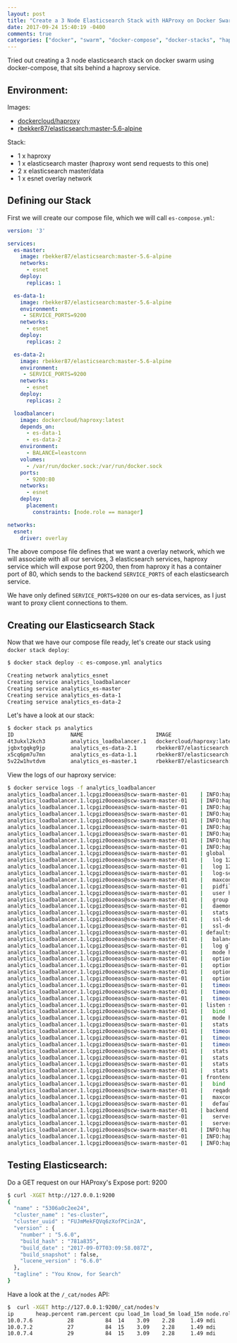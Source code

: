```yaml
---
layout: post
title: "Create a 3 Node Elasticsearch Stack with HAProxy on Docker Swarm"
date: 2017-09-24 15:40:19 -0400
comments: true
categories: ["docker", "swarm", "docker-compose", "docker-stacks", "haproxy", "elasticsearch"] 
---
```


Tried out creating a 3 node elasticsearch stack on docker swarm using docker-compose, that sits behind a haproxy service.

## Environment:

Images:

- [dockercloud/haproxy](https://hub.docker.com/r/dockercloud/haproxy/)
- [rbekker87/elasticsearch:master-5.6-alpine](https://github.com/ruanbekker/docker-elasticsearch)

Stack:

- 1 x haproxy
- 1 x elasticsearch master (haproxy wont send requests to this one)
- 2 x elasticsearch master/data 
- 1 x esnet overlay network

## Defining our Stack

First we will create our compose file, which we will call `es-compose.yml`:

```yaml
version: '3'

services:
  es-master:
    image: rbekker87/elasticsearch:master-5.6-alpine
    networks:
      - esnet
    deploy:
      replicas: 1

  es-data-1:
    image: rbekker87/elasticsearch:master-5.6-alpine
    environment:
     - SERVICE_PORTS=9200
    networks:
      - esnet
    deploy:
      replicas: 2

  es-data-2:
    image: rbekker87/elasticsearch:master-5.6-alpine
    environment:
     - SERVICE_PORTS=9200
    networks:
      - esnet
    deploy:
      replicas: 2

  loadbalancer:
    image: dockercloud/haproxy:latest
    depends_on:
      - es-data-1
      - es-data-2
    environment:
      - BALANCE=leastconn
    volumes:
      - /var/run/docker.sock:/var/run/docker.sock
    ports:
      - 9200:80
    networks:
      - esnet
    deploy:
      placement:
        constraints: [node.role == manager]

networks:
  esnet:
    driver: overlay
```

The above compose file defines that we want a overlay network, which we will associate with all our services, 3 elasticsearch services, haproxy service which will expose port 9200, then from haproxy it has a container port of 80, which sends to the backend `SERVICE_PORTS` of each elasticsearch service.

We have only defined `SERVICE_PORTS=9200` on our es-data services, as I just want to proxy client connections to them.

## Creating our Elasticsearch Stack

Now that we have our compose file ready, let's create our stack using `docker stack deploy`:

```bash Create the Stack
$ docker stack deploy -c es-compose.yml analytics

Creating network analytics_esnet
Creating service analytics_loadbalancer
Creating service analytics_es-master
Creating service analytics_es-data-1
Creating service analytics_es-data-2
```

Let's have a look at our stack:

```bash Docker Stack Status 
$ docker stack ps analytics
ID                  NAME                       IMAGE                                       NODE                  DESIRED STATE       CURRENT STATE            ERROR               PORTS
4t3ukxl2kch3        analytics_loadbalancer.1   dockercloud/haproxy:latest                  scw-swarm-master-01   Running             Running 27 seconds ago
jgbxtgqkg9jp        analytics_es-data-2.1      rbekker87/elasticsearch:master-5.6-alpine   scw-swarm-master-01   Running             Running 33 seconds ago
x5cq6pm7u7mn        analytics_es-data-1.1      rbekker87/elasticsearch:master-5.6-alpine   scw-swarm-master-01   Running             Running 36 seconds ago
5v22w1hvtdvm        analytics_es-master.1      rbekker87/elasticsearch:master-5.6-alpine   scw-swarm-master-01   Running             Running 38 seconds ago
```

View the logs of our haproxy service:

```bash HAProxy Service Logs
$ docker service logs -f analytics_loadbalancer
analytics_loadbalancer.1.lcpgiz0ooeas@scw-swarm-master-01    | INFO:haproxy:dockercloud/haproxy 1.6.7 is running outside Docker Cloud
analytics_loadbalancer.1.lcpgiz0ooeas@scw-swarm-master-01    | INFO:haproxy:Haproxy is running in SwarmMode, loading HAProxy definition through docker api
analytics_loadbalancer.1.lcpgiz0ooeas@scw-swarm-master-01    | INFO:haproxy:dockercloud/haproxy PID: 7
analytics_loadbalancer.1.lcpgiz0ooeas@scw-swarm-master-01    | INFO:haproxy:=> Add task: Initial start - Swarm Mode
analytics_loadbalancer.1.lcpgiz0ooeas@scw-swarm-master-01    | INFO:haproxy:=> Executing task: Initial start - Swarm Mode
analytics_loadbalancer.1.lcpgiz0ooeas@scw-swarm-master-01    | INFO:haproxy:==========BEGIN==========
analytics_loadbalancer.1.lcpgiz0ooeas@scw-swarm-master-01    | INFO:haproxy:Linked service: analytics_es-data-1, analytics_es-data-2, analytics_es-master
analytics_loadbalancer.1.lcpgiz0ooeas@scw-swarm-master-01    | INFO:haproxy:Linked container: analytics_es-data-1.1.u641c5bq5vkjklk8sb1scnnlc, analytics_es-data-2.1.ic9an6bzj6aejs0lx0vzfpia6, analytics_es-master.1.h4erlgwzit509p0zehzmozy3u
analytics_loadbalancer.1.lcpgiz0ooeas@scw-swarm-master-01    | INFO:haproxy:HAProxy configuration:
analytics_loadbalancer.1.lcpgiz0ooeas@scw-swarm-master-01    | global
analytics_loadbalancer.1.lcpgiz0ooeas@scw-swarm-master-01    |   log 127.0.0.1 local0
analytics_loadbalancer.1.lcpgiz0ooeas@scw-swarm-master-01    |   log 127.0.0.1 local1 notice
analytics_loadbalancer.1.lcpgiz0ooeas@scw-swarm-master-01    |   log-send-hostname
analytics_loadbalancer.1.lcpgiz0ooeas@scw-swarm-master-01    |   maxconn 4096
analytics_loadbalancer.1.lcpgiz0ooeas@scw-swarm-master-01    |   pidfile /var/run/haproxy.pid
analytics_loadbalancer.1.lcpgiz0ooeas@scw-swarm-master-01    |   user haproxy
analytics_loadbalancer.1.lcpgiz0ooeas@scw-swarm-master-01    |   group haproxy
analytics_loadbalancer.1.lcpgiz0ooeas@scw-swarm-master-01    |   daemon
analytics_loadbalancer.1.lcpgiz0ooeas@scw-swarm-master-01    |   stats socket /var/run/haproxy.stats level admin
analytics_loadbalancer.1.lcpgiz0ooeas@scw-swarm-master-01    |   ssl-default-bind-options no-sslv3
analytics_loadbalancer.1.lcpgiz0ooeas@scw-swarm-master-01    |   ssl-default-bind-ciphers ECDHE-RSA-AES128-GCM-SHA256:ECDHE-ECDSA-AES128-SHA256:ECDHE-RSA-AES128-SHA256:ECDHE-ECDSA-AES128-SHA:ECDHE-RSA-AES128-SHA:ECDHE-ECDSA-AES256-GCM-SHA384:ECDHE-RSA-AES256-GCM-SHA384:ECDHE-ECDSA-AES256-SHA384:ECDHE-RSA-AES256-SHA384:ECDHE-RSA-AES256-SHA:ECDHE-ECDSA-AES256-SHA:AES128-GCM-SHA256:AES128-SHA256:AES128-SHA:AES256-GCM-SHA384:AES256-SHA256:AES256-SHA:DHE-DSS-AES128-SHA:DES-CBC3-SHA
analytics_loadbalancer.1.lcpgiz0ooeas@scw-swarm-master-01    | defaults
analytics_loadbalancer.1.lcpgiz0ooeas@scw-swarm-master-01    |   balance leastconn
analytics_loadbalancer.1.lcpgiz0ooeas@scw-swarm-master-01    |   log global
analytics_loadbalancer.1.lcpgiz0ooeas@scw-swarm-master-01    |   mode http
analytics_loadbalancer.1.lcpgiz0ooeas@scw-swarm-master-01    |   option redispatch
analytics_loadbalancer.1.lcpgiz0ooeas@scw-swarm-master-01    |   option httplog
analytics_loadbalancer.1.lcpgiz0ooeas@scw-swarm-master-01    |   option dontlognull
analytics_loadbalancer.1.lcpgiz0ooeas@scw-swarm-master-01    |   option forwardfor
analytics_loadbalancer.1.lcpgiz0ooeas@scw-swarm-master-01    |   timeout connect 5000
analytics_loadbalancer.1.lcpgiz0ooeas@scw-swarm-master-01    |   timeout client 50000
analytics_loadbalancer.1.lcpgiz0ooeas@scw-swarm-master-01    |   timeout server 50000
analytics_loadbalancer.1.lcpgiz0ooeas@scw-swarm-master-01    | listen stats
analytics_loadbalancer.1.lcpgiz0ooeas@scw-swarm-master-01    |   bind :1936
analytics_loadbalancer.1.lcpgiz0ooeas@scw-swarm-master-01    |   mode http
analytics_loadbalancer.1.lcpgiz0ooeas@scw-swarm-master-01    |   stats enable
analytics_loadbalancer.1.lcpgiz0ooeas@scw-swarm-master-01    |   timeout connect 10s
analytics_loadbalancer.1.lcpgiz0ooeas@scw-swarm-master-01    |   timeout client 1m
analytics_loadbalancer.1.lcpgiz0ooeas@scw-swarm-master-01    |   timeout server 1m
analytics_loadbalancer.1.lcpgiz0ooeas@scw-swarm-master-01    |   stats hide-version
analytics_loadbalancer.1.lcpgiz0ooeas@scw-swarm-master-01    |   stats realm Haproxy\ Statistics
analytics_loadbalancer.1.lcpgiz0ooeas@scw-swarm-master-01    |   stats uri /
analytics_loadbalancer.1.lcpgiz0ooeas@scw-swarm-master-01    |   stats auth stats:stats
analytics_loadbalancer.1.lcpgiz0ooeas@scw-swarm-master-01    | frontend default_port_80
analytics_loadbalancer.1.lcpgiz0ooeas@scw-swarm-master-01    |   bind :80
analytics_loadbalancer.1.lcpgiz0ooeas@scw-swarm-master-01    |   reqadd X-Forwarded-Proto:\ http
analytics_loadbalancer.1.lcpgiz0ooeas@scw-swarm-master-01    |   maxconn 4096
analytics_loadbalancer.1.lcpgiz0ooeas@scw-swarm-master-01    |   default_backend default_service
analytics_loadbalancer.1.lcpgiz0ooeas@scw-swarm-master-01    | backend default_service
analytics_loadbalancer.1.lcpgiz0ooeas@scw-swarm-master-01    |   server analytics_es-data-1.1.u641c5bq5vkjklk8sb1scnnlc 10.0.7.5:9200 check inter 2000 rise 2 fall 3
analytics_loadbalancer.1.lcpgiz0ooeas@scw-swarm-master-01    |   server analytics_es-data-2.1.ic9an6bzj6aejs0lx0vzfpia6 10.0.7.7:9200 check inter 2000 rise 2 fall 3
analytics_loadbalancer.1.lcpgiz0ooeas@scw-swarm-master-01    | INFO:haproxy:Launching HAProxy
analytics_loadbalancer.1.lcpgiz0ooeas@scw-swarm-master-01    | INFO:haproxy:HAProxy has been launched(PID: 10)
analytics_loadbalancer.1.lcpgiz0ooeas@scw-swarm-master-01    | INFO:haproxy:===========END===========
```

## Testing Elasticsearch:

Do a GET request on our HAProxy's Expose port: 9200

```bash Test Elasticsearch on port 9200
$ curl -XGET http://127.0.0.1:9200
{
  "name" : "5306a0c2ee24",
  "cluster_name" : "es-cluster",
  "cluster_uuid" : "FUJmMekFQVq6zXofPCin2A",
  "version" : {
    "number" : "5.6.0",
    "build_hash" : "781a835",
    "build_date" : "2017-09-07T03:09:58.087Z",
    "build_snapshot" : false,
    "lucene_version" : "6.6.0"
  },
  "tagline" : "You Know, for Search"
}
```

Have a look at the `/_cat/nodes` API:

```bash Get the Node Info
$  curl -XGET http://127.0.0.1:9200/_cat/nodes?v
ip       heap.percent ram.percent cpu load_1m load_5m load_15m node.role master name
10.0.7.6           28          84  14    3.09    2.28     1.49 mdi       -      56c1b0aebc5f
10.0.7.2           27          84  15    3.09    2.28     1.49 mdi       *      572c68bca904
10.0.7.4           29          84  15    3.09    2.28     1.49 mdi       -      5306a0c2ee24
```
